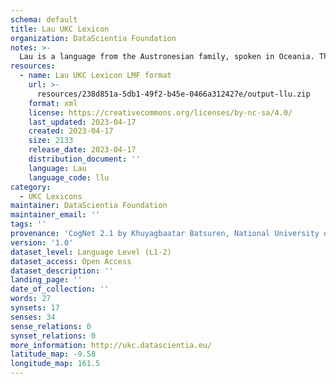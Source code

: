 ```yaml
---
schema: default
title: Lau UKC Lexicon
organization: DataScientia Foundation
notes: >-
  Lau is a language from the Austronesian family, spoken in Oceania. The UKC Lexicon of Lau is represented as a lexico-semantic network. It consists of words, word senses, synsets, as well as sense-level and synset-level relationships.
resources:
  - name: Lau UKC Lexicon LMF format
    url: >-
      resources/238d851a-5db1-49f2-b45e-0466a312427e/output-llu.zip
    format: xml
    license: https://creativecommons.org/licenses/by-nc-sa/4.0/
    last_updated: 2023-04-17
    created: 2023-04-17
    size: 2133
    release_date: 2023-04-17
    distribution_document: ''
    language: Lau
    language_code: llu
category:
  - UKC Lexicons
maintainer: DataScientia Foundation
maintainer_email: ''
tags: ''
provenance: 'CogNet 2.1 by Khuyagbaatar Batsuren, National University of Mongolia (http://cognet.ukc.disi.unitn.it); Native Languages of the Americas 2021.11. by Laura Redish and Orrin Lewis (http://www.native-languages.org); Princeton WordNet 2.1 by Princeton University (https://wordnet.princeton.edu)'
version: '1.0'
dataset_level: Language Level (L1-2)
dataset_access: Open Access
dataset_description: ''
landing_page: ''
date_of_collection: ''
words: 27
synsets: 17
senses: 34
sense_relations: 0
synset_relations: 0
more_information: http://ukc.datascientia.eu/
latitude_map: -9.58
longitude_map: 161.5
---
```

